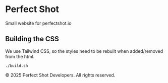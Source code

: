 # Perfect Shot
Small website for perfectshot.io

## Building the CSS

We use Tailwind CSS, so the styles need to be rebuilt when added/removed from the html.

```
./build.sh
```

© 2025 Perfect Shot Developers. All rights reserved.
